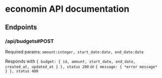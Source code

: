 # economin API documentation

## Endpoints
### /api/budgets#POST
Required params: `amount:integer, start_date:date, end_date:date`

Responds with `{ budget: { id, amount, start_date, end_date, created_at, updated_at } }, status 200` 
or `{ message: { *error message* } }, status 400`
